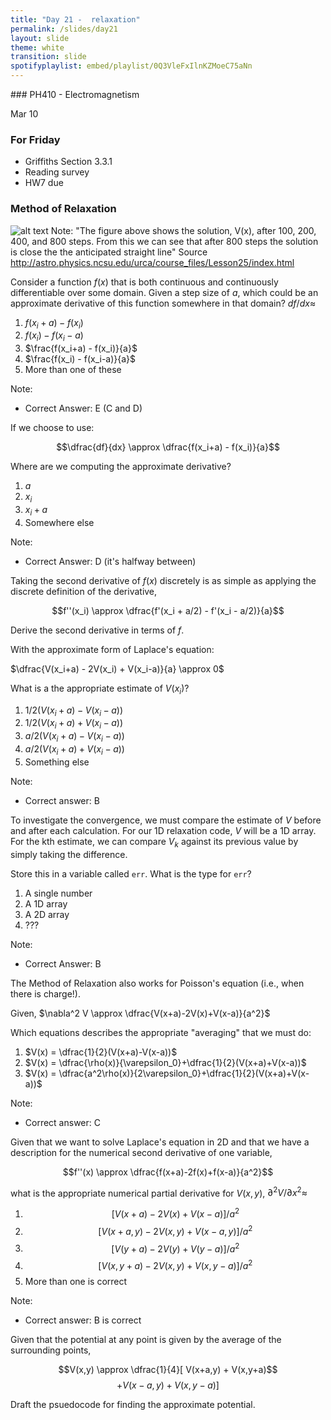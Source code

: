 ```yaml
---
title: "Day 21 -  relaxation"
permalink: /slides/day21
layout: slide
theme: white
transition: slide
spotifyplaylist: embed/playlist/0Q3VleFxIlnKZMoeC75aNn
---
```


<section data-markdown="">
### PH410 - Electromagnetism

Mar 10<!--this doesn't work... {% include spotifyplaylist.html id=page.spotifyplaylist %}-->
</section>
<section data-markdown="">

### For Friday
- Griffiths Section 3.3.1
- Reading survey
- HW7 due
</section>


<section data-markdown>

### Method of Relaxation

![alt text](../images/d14-convergence_relax.png "Logo Title Text 1")
Note:
"The figure above shows the solution, V(x), after 100, 200, 400, and 800 steps. From this we can see that after 800 steps the solution is close the the anticipated straight line" Source http://astro.physics.ncsu.edu/urca/course_files/Lesson25/index.html
</section>

<section data-markdown>

Consider a function $f(x)$ that is both continuous and continuously differentiable over some domain. Given a step size of $a$, which could be an approximate derivative of this function somewhere in that domain? $df/dx \approx$

1. $f(x_i+a) - f(x_i)$
2. $f(x_i) - f(x_i-a)$
3. $\frac{f(x_i+a) - f(x_i)}{a}$
4. $\frac{f(x_i) - f(x_i-a)}{a}$
5. More than one of these


Note:
* Correct Answer: E (C and D)
</section>

<section data-markdown>
If we choose to use:

$$\dfrac{df}{dx} \approx \dfrac{f(x_i+a) - f(x_i)}{a}$$

Where are we computing the approximate derivative?

1. $a$
2. $x_i$
3. $x_i + a$
4. Somewhere else

Note:
* Correct Answer: D (it's halfway between)

</section>

<section data-markdown>

Taking the second derivative of $f(x)$ discretely is as simple as applying the discrete definition of the derivative,

$$f''(x_i) \approx \dfrac{f'(x_i + a/2) - f'(x_i - a/2)}{a}$$

Derive the second derivative in terms of $f$.

</section>

<section data-markdown>

With the approximate form of Laplace's equation:

$\dfrac{V(x_i+a) - 2V(x_i) + V(x_i-a)}{a} \approx 0$

What is a the appropriate estimate of $V(x_i)$?

1. ${1}/{2}(V(x_i+a)-V(x_i-a))$
2. ${1}/{2}(V(x_i+a)+V(x_i-a))$
3. ${a}/{2}(V(x_i+a)-V(x_i-a))$
4. ${a}/{2}(V(x_i+a)+V(x_i-a))$
5. Something else

Note:
* Correct answer: B

</section>


<section data-markdown>

To investigate the convergence, we must compare the estimate of $V$ before and after each calculation. For our 1D relaxation code, $V$ will be a 1D array. For the kth estimate, we can compare $V_k$ against its previous value by simply taking the difference.

Store this in a variable called ``err``. What is the type for ``err``?

1. A single number
2. A 1D array
3. A 2D array
4. ???

Note:
* Correct Answer: B

</section>

<section data-markdown>

The Method of Relaxation also works for Poisson's equation (i.e., when there is charge!).

Given, $\nabla^2 V \approx \dfrac{V(x+a)-2V(x)+V(x-a)}{a^2}$

Which equations describes the appropriate "averaging" that we must do:

1. $V(x) = \dfrac{1}{2}(V(x+a)-V(x-a))$
2. $V(x) = \dfrac{\rho(x)}{\varepsilon_0}+\dfrac{1}{2}(V(x+a)+V(x-a))$
3. $V(x) = \dfrac{a^2\rho(x)}{2\varepsilon_0}+\dfrac{1}{2}(V(x+a)+V(x-a))$

Note:
* Correct answer: C


</section>


<section data-markdown>

Given that we want to solve Laplace's equation in 2D and that we have a description for the numerical second derivative of one variable,

$$f''(x) \approx \dfrac{f(x+a)-2f(x)+f(x-a)}{a^2}$$

what is the appropriate numerical partial derivative for $V(x,y)$, $\partial^2 V/\partial x^2 \approx$

1. $$\left[V(x+a) - 2V(x) + V(x-a)\right]/a^2$$
2. $$\left[V(x+a,y) - 2V(x,y) + V(x-a,y)\right]/a^2$$
3. $$\left[V(y+a) - 2V(y) + V(y-a)\right]/a^2$$
4. $$\left[V(x,y+a) - 2V(x,y) + V(x,y-a)\right]/a^2$$
5. More than one is correct

Note:
* Correct answer: B is correct

</section>

<section data-markdown>

Given that the potential at any point is given by the average of the surrounding points,

$$V(x,y) \approx \dfrac{1}{4}[ V(x+a,y) + V(x,y+a)$$
$$ +V(x-a,y) + V(x,y-a)]$$

Draft the psuedocode for finding the approximate potential.

</section>
